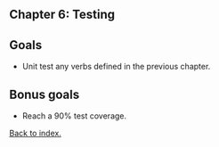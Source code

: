## Chapter 6: Testing


## Goals

- Unit test any verbs defined in the previous chapter.

## Bonus goals

- Reach a 90% test coverage.

[Back to index.](index.md)